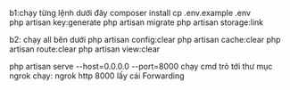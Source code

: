 b1:chạy từng lệnh dưới đây
composer install
cp .env.example .env    
php artisan key:generate
php artisan migrate
php artisan storage:link

b2: chạy all bên dưới
php artisan config:clear
php artisan cache:clear
php artisan route:clear
php artisan view:clear



php artisan serve --host=0.0.0.0 --port=8000
chạy cmd trỏ tới thư mục ngrok chạy: ngrok http 8000
lấy cái Forwarding